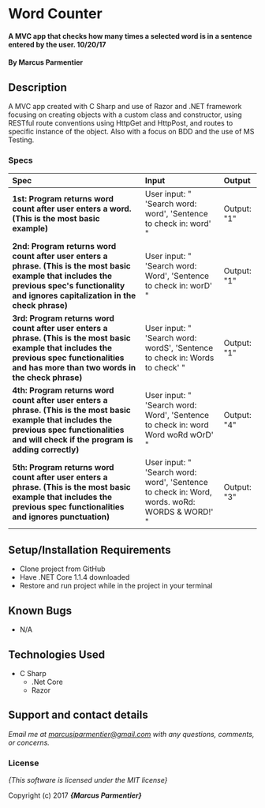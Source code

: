 # Word Counter

#### A MVC app that checks how many times a selected word is in a sentence entered by the user. 10/20/17

#### By **Marcus Parmentier**

## Description

A MVC app created with C Sharp and use of Razor and .NET framework focusing on creating objects with a custom class and constructor, using RESTful route conventions using HttpGet and HttpPost, and routes to specific instance of the object. Also with a focus on BDD and the use of MS Testing.

### Specs
| Spec | Input | Output |
| :-------------     | :------------- | :------------- |
| **1st: Program returns word count after user enters a word. (This is the most basic example)** | User input: " 'Search word: word', 'Sentence to check in: word' " | Output: "1" |
| **2nd: Program returns word count after user enters a phrase. (This is the most basic example that includes the previous spec's functionality and ignores capitalization in the check phrase)** | User input: " 'Search word: Word', 'Sentence to check in: worD' " | Output: "1" |
| **3rd: Program returns word count after user enters a phrase. (This is the most basic example that includes the previous spec functionalities and has more than two words in the check phrase)** | User input: " 'Search word: wordS', 'Sentence to check in: Words to check' " | Output: "1" |
| **4th: Program returns word count after user enters a phrase. (This is the most basic example that includes the previous spec functionalities and will check if the program is adding correctly)** | User input: " 'Search word: Word', 'Sentence to check in: word Word woRd wOrD' " | Output: "4" |
| **5th: Program returns word count after user enters a phrase. (This is the most basic example that includes the previous spec functionalities and ignores punctuation)** | User input: " 'Search word: word', 'Sentence to check in: Word, words. woRd: WORDS & WORD!' " | Output: "3" |


## Setup/Installation Requirements

* Clone project from GitHub
* Have .NET Core 1.1.4 downloaded
* Restore and run project while in the project in your terminal

## Known Bugs

* N/A

## Technologies Used

* C Sharp
  * .Net Core
  * Razor

## Support and contact details

_Email me at marcusjparmentier@gmail.com with any questions, comments, or concerns._

### License

*{This software is licensed under the MIT license}*

Copyright (c) 2017 **_{Marcus Parmentier}_**
